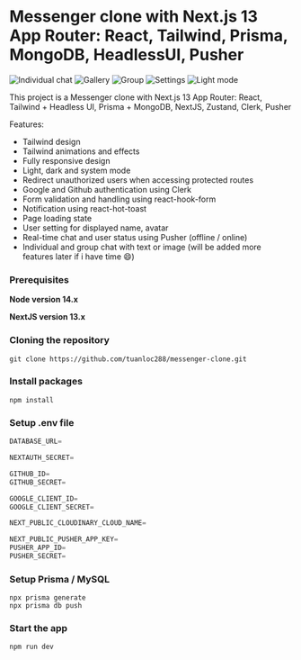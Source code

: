 # Messenger clone with Next.js 13 App Router: React, Tailwind, Prisma, MongoDB, HeadlessUI, Pusher

![Individual chat](https://res.cloudinary.com/dbiliw2ja/image/upload/v1694088706/individual_itsiru.png)
![Gallery](https://res.cloudinary.com/dbiliw2ja/image/upload/v1694088706/gallery_v6184l.png)
![Group](https://res.cloudinary.com/dbiliw2ja/image/upload/v1694088706/group_yw9iyj.png)
![Settings](https://res.cloudinary.com/dbiliw2ja/image/upload/v1694089593/settings_pmxvze.png)
![Light mode](https://res.cloudinary.com/dbiliw2ja/image/upload/v1694089593/light_dimmnt.png)

This project is a Messenger clone with Next.js 13 App Router: 
    React, Tailwind + Headless UI, Prisma + MongoDB, 
    NextJS, Zustand, Clerk, Pusher

Features:

- Tailwind design
- Tailwind animations and effects
- Fully responsive design
- Light, dark and system mode
- Redirect unauthorized users when accessing protected routes
- Google and Github authentication using Clerk
- Form validation and handling using react-hook-form
- Notification using react-hot-toast
- Page loading state
- User setting for displayed name, avatar
- Real-time chat and user status using Pusher (offline / online)
- Individual and group chat with text or image (will be added more features later if i have time 😄)

### Prerequisites

**Node version 14.x**

**NextJS version 13.x**

### Cloning the repository

```shell
git clone https://github.com/tuanloc288/messenger-clone.git
```

### Install packages

```shell
npm install
```

### Setup .env file

```js
DATABASE_URL=

NEXTAUTH_SECRET=

GITHUB_ID=
GITHUB_SECRET=

GOOGLE_CLIENT_ID=
GOOGLE_CLIENT_SECRET=

NEXT_PUBLIC_CLOUDINARY_CLOUD_NAME=

NEXT_PUBLIC_PUSHER_APP_KEY=
PUSHER_APP_ID=
PUSHER_SECRET=
```

### Setup Prisma / MySQL 

```shell
npx prisma generate
npx prisma db push
```

### Start the app

```shell
npm run dev
```
